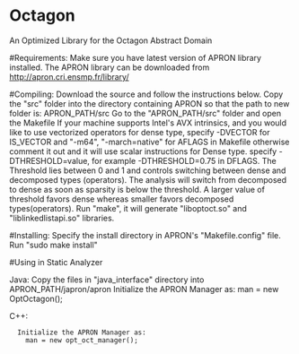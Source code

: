 # Octagon
An Optimized Library for the Octagon Abstract Domain

#Requirements:
  Make sure you have latest version of APRON library installed. The APRON library can be downloaded from
    http://apron.cri.ensmp.fr/library/
  
#Compiling:
  Download the source and follow the instructions below.
    Copy the "src" folder into the directory containing APRON so that the path to new folder is: APRON_PATH/src
    Go to the "APRON_PATH/src" folder and open the Makefile
    If your machine supports Intel's AVX intrinsics, and you would like to use vectorized operators for dense type,
      specify -DVECTOR for IS_VECTOR and "-m64", "-march=native" for AFLAGS in Makefile
      otherwise comment it out and it will use scalar instructions for Dense type.
      specify -DTHRESHOLD=value, for example -DTHRESHOLD=0.75 in DFLAGS. The Threshold lies between 0 and 1 and controls       switching between dense and decomposed types (operators). The analysis will switch from decomposed to dense as soon       as sparsity is below the threshold. A larger value of threshold favors dense whereas smaller favors decomposed           types(operators).
      Run "make", it will generate "liboptoct.so" and "liblinkedlistapi.so" libraries.
      
#Installing:
    Specify the install directory in APRON's "Makefile.config" file.
    Run "sudo make install"
    
#Using in Static Analyzer

  Java:
      Copy the files in "java_interface" directory into APRON_PATH/japron/apron
      Initialize the APRON Manager as:
        man = new OptOctagon();
      
  C++:
  
      Initialize the APRON Manager as:
        man = new opt_oct_manager();
